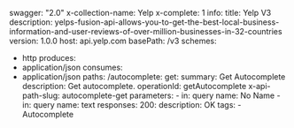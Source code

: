 swagger: "2.0"
x-collection-name: Yelp
x-complete: 1
info:
  title: Yelp V3
  description: yelps-fusion-api-allows-you-to-get-the-best-local-business-information-and-user-reviews-of-over-million-businesses-in-32-countries
  version: 1.0.0
host: api.yelp.com
basePath: /v3
schemes:
- http
produces:
- application/json
consumes:
- application/json
paths:
  /autocomplete:
    get:
      summary: Get Autocomplete
      description: Get autocomplete.
      operationId: getAutocomplete
      x-api-path-slug: autocomplete-get
      parameters:
      - in: query
        name: No Name
      - in: query
        name: text
      responses:
        200:
          description: OK
      tags:
      - Autocomplete